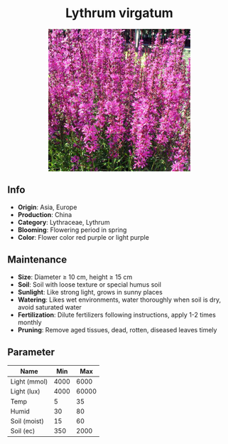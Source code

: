 <h1 align='center'>Lythrum virgatum</h1>
<p align="center">
    <img 
        align='center'
        width='320'
        src="../images/lythrum virgatum.png" 
        alt='Lythrum virgatum' />
</p>

## Info

 - **Origin**: Asia, Europe
 - **Production**: China
 - **Category**: Lythraceae, Lythrum
 - **Blooming**: Flowering period in spring
 - **Color**: Flower color red purple or light purple

## Maintenance

 - **Size**: Diameter ≥ 10 cm, height ≥ 15 cm
 - **Soil**: Soil with loose texture or special humus soil
 - **Sunlight**: Like strong light, grows in sunny places
 - **Watering**: Likes wet environments, water thoroughly when soil is dry, avoid saturated water
 - **Fertilization**: Dilute fertilizers following instructions, apply 1-2 times monthly
 - **Pruning**: Remove aged tissues, dead, rotten, diseased leaves timely

## Parameter

| Name         | Min  | Max   |
|--------------|------|-------|
| Light (mmol) | 4000 | 6000  |
| Light (lux)  | 4000 | 60000 |
| Temp         | 5    | 35    |
| Humid        | 30   | 80    |
| Soil (moist) | 15   | 60    |
| Soil (ec)    | 350  | 2000  |